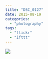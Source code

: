 ```yaml
---
title: "DSC_0127"
date: 2015-08-19
categories: 
  - "photography"
tags: 
  - "flickr"
  - "ifttt"
---
```


![](https://farm1.staticflickr.com/608/20508923179_939e1b6e30_b.jpg)
